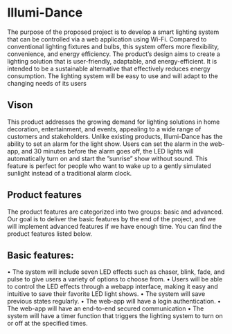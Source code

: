 # Illumi-Dance

The purpose of the proposed project is to develop a smart lighting system that can be controlled via a web
application using Wi-Fi. Compared to conventional lighting fixtures and bulbs, this system offers more
flexibility, convenience, and energy efficiency. The product’s design aims to create a lighting solution that
is user-friendly, adaptable, and energy-efficient. It is intended to be a sustainable alternative that effectively
reduces energy consumption. The lighting system will be easy to use and will adapt to the changing needs
of its users

## Vison

This product addresses the growing demand for lighting solutions in home decoration,
entertainment, and events, appealing to a wide range of customers and stakeholders. Unlike existing
products, Illumi-Dance has the ability to set an alarm for the light show. Users can set the alarm in the
web-app, and 30 minutes before the alarm goes off, the LED lights will automatically turn on and start the
”sunrise” show without sound. This feature is perfect for people who want to wake up to a gently simulated
sunlight instead of a traditional alarm clock.

## Product features

The product features are categorized into two groups: basic and advanced. Our goal is to deliver the basic
features by the end of the project, and we will implement advanced features if we have enough time. You
can find the product features listed below.

## Basic features:

• The system will include seven LED effects such as chaser, blink, fade, and pulse to give users a
variety of options to choose from.
• Users will be able to control the LED effects through a webapp interface, making it easy and intuitive
to save their favorite LED light shows.
• The system will save previous states regularly.
• The web-app will have a login authentication.
• The web-app will have an end-to-end secured communication
• The system will have a timer function that triggers the lighting system to turn on or off at the specified
times.
